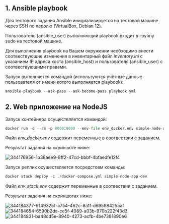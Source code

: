 ## 1. Ansible playbook
Для тестового задания Ansible инициализируется на тестовой машине через SSH по паролю (VirtualBox, Debian 12).

Пользователь (ansible_user) выполняющий playbook входит в группу sudo на тестовой машине.

Для выполнения playbook на Вашем окружении необходимо внести соотвествующие изменения в инвентарный файл *inventory.ini* с указанием IP адреса хоста (ansible_host) и пользователя (ansible_user) с соотвествующими правами.

Запуск  выполняется командой (используются учётные данные пользователя от имени котого выполняется playbook):

```tf
ansible-playbook --ask-pass --ask-become-pass playbook.yml
```

 ## 2. Web приложение на NodeJS
Запуск контейнера осуществляется командой:

```tf
docker run -d --rm -p 8000:8000 --env-file env_docker.env simple-node-app
```
Файл *env_docker.env* содержит переменные в соотвествии с заданием. 

Результат задания на скриншоте ниже:

![344176956-1b38aee9-8ff2-47cd-bbbf-4bfaedfe12f4](https://github.com/KirillJBee/brick.dev-devops-tasks/assets/77605315/9df234b0-1eff-46a5-971c-ac30f080842f)


Запуск реплик осуществляется посредстовм команды:

```tf
docker stack deploy -c ./docker-compose.yml simple-node-app-dev
```
Файл *env_stack.env* содержит переменные в соотвествии с заданием.

Результат задания на скриншотах ниже:

![344184377-9149325f-a754-462c-8a1f-d695984255af](https://github.com/KirillJBee/brick.dev-devops-tasks/assets/77605315/c159d623-a1df-4bed-b071-e6b5ebe30676)
![344184654-6590b2da-ce5f-4989-a03b-970b222f43d3](https://github.com/KirillJBee/brick.dev-devops-tasks/assets/77605315/7a7840ce-92fb-4220-8257-ce2b6a52dcd8)
![344184831-ba48cd5e-8940-4273-acfb-4be7381890e6](https://github.com/KirillJBee/brick.dev-devops-tasks/assets/77605315/ca64c776-86e0-47c4-b5b7-c9bf125c6aad)




